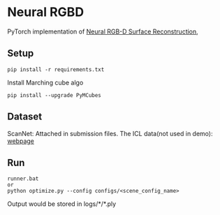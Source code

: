 # Neural RGBD
PyTorch implementation of [Neural RGB-D Surface Reconstruction](https://dazinovic.github.io/neural-rgbd-surface-reconstruction/static/pdf/neural_rgbd_surface_reconstruction.pdf), 

## Setup

```
pip install -r requirements.txt
```

Install Marching cube algo

```
pip install --upgrade PyMCubes
```
  ## Dataset

ScanNet: Attached in submission files.
The ICL data(not used in demo): [webpage](https://www.doc.ic.ac.uk/~ahanda/VaFRIC/iclnuim.html)

## Run

```
runner.bat
or
python optimize.py --config configs/<scene_config_name>
```

Output would be stored in logs/\*/\*.ply
